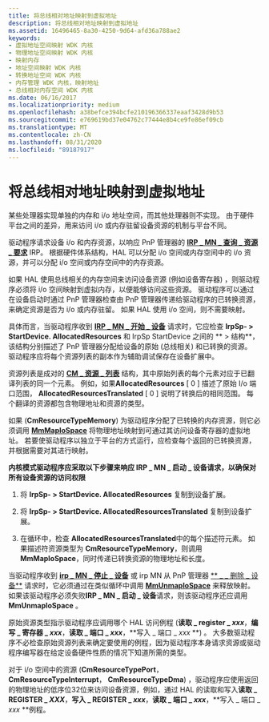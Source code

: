 ```yaml
---
title: 将总线相对地址映射到虚拟地址
description: 将总线相对地址映射到虚拟地址
ms.assetid: 16496465-8a30-4250-9d64-afd36a788ae2
keywords:
- 虚拟地址空间映射 WDK 内核
- 物理地址空间映射 WDK 内核
- 映射内存
- 地址空间映射 WDK 内核
- 转换地址空间 WDK 内核
- 内存管理 WDK 内核，映射地址
- 总线相对内存空间 WDK 内核
ms.date: 06/16/2017
ms.localizationpriority: medium
ms.openlocfilehash: a38befce394bcfe210196366337eaaf3428d9b53
ms.sourcegitcommit: e769619bd37e04762c77444e8b4ce9fe86ef09cb
ms.translationtype: MT
ms.contentlocale: zh-CN
ms.lasthandoff: 08/31/2020
ms.locfileid: "89187917"
---
```

# <a name="mapping-bus-relative-addresses-to-virtual-addresses"></a>将总线相对地址映射到虚拟地址





某些处理器实现单独的内存和 i/o 地址空间，而其他处理器则不实现。 由于硬件平台之间的差异，用来访问 i/o 或内存驻留设备资源的机制与平台不同。

驱动程序请求设备 i/o 和内存资源，以响应 PnP 管理器的 [**IRP \_ MN \_ 查询 \_ 资源 \_ 要求**](./irp-mn-query-resource-requirements.md) IRP。 根据硬件体系结构，HAL 可以分配 i/o 空间或内存空间中的 i/o 资源，并可以分配 i/o 空间或内存空间中的内存资源。

如果 HAL 使用总线相关的内存空间来访问设备资源 (例如设备寄存器) ，则驱动程序必须将 i/o 空间映射到虚拟内存，以便能够访问这些资源。 驱动程序可以通过在设备启动时通过 PnP 管理器检查由 PnP 管理器传递给驱动程序的已转换资源，来确定资源是否为 i/o 或内存驻留。 如果 HAL 使用 i/o 空间，则不需要映射。

具体而言，当驱动程序收到 [**IRP \_ MN \_ 开始 \_ 设备**](./irp-mn-start-device.md) 请求时，它应检查 **IrpSp- &gt; StartDevice. AllocatedResources** 和 IrpSp StartDevice 之间的 ** &gt; 结构**，该结构分别描述了 PnP 管理器分配给设备的原始 (总线相关) 和已转换的资源。 驱动程序应将每个资源列表的副本作为辅助调试保存在设备扩展中。

资源列表是成对的 [**CM \_ 资源 \_ 列表**](/windows-hardware/drivers/ddi/wdm/ns-wdm-_cm_resource_list) 结构，其中原始列表的每个元素对应于已翻译列表的同一个元素。 例如，如果**AllocatedResources** \[ 0 \] 描述了原始 I/o 端口范围， **AllocatedResourcesTranslated** \[ 0 \] 说明了转换后的相同范围。 每个翻译的资源都包含物理地址和资源的类型。

如果 (**CmResourceTypeMemory**) 为驱动程序分配了已转换的内存资源，则它必须调用 [**MmMapIoSpace**](/windows-hardware/drivers/ddi/wdm/nf-wdm-mmmapiospace) 将物理地址映射到可通过其访问设备寄存器的虚拟地址。 若要使驱动程序以独立于平台的方式运行，应检查每个返回的已转换资源，并根据需要对其进行映射。

**内核模式驱动程序应采取以下步骤来响应 IRP \_ MN \_ 启动 \_ 设备请求，以确保对所有设备资源的访问权限**

1.  将 **IrpSp- &gt; StartDevice. AllocatedResources** 复制到设备扩展。

2.  将 **IrpSp- &gt; StartDevice. AllocatedResourcesTranslated** 复制到设备扩展。

3.  在循环中，检查 **AllocatedResourcesTranslated**中的每个描述符元素。 如果描述符资源类型为 **CmResourceTypeMemory**，则调用 **MmMapIoSpace**，同时传递已转换资源的物理地址和长度。

当驱动程序收到 [**irp \_ MN \_ 停止 \_ 设备**](./irp-mn-stop-device.md) 或 irp MN 从 PnP 管理器 [** \_ \_ 删除 \_ 设备**](./irp-mn-remove-device.md) 请求时，它必须通过在类似循环中调用 [**MmUnmapIoSpace**](/windows-hardware/drivers/ddi/wdm/nf-wdm-mmunmapiospace) 来释放映射。 如果该驱动程序必须失败**IRP \_ MN \_ 启动 \_ 设备**请求，则该驱动程序还应调用**MmUnmapIoSpace** 。

原始资源类型指示驱动程序应调用哪个 HAL 访问例程 (**读取 \_ register \_ _xxx_**，**编写 \_ 寄存器 \_ _xxx_**，**读取 \_ 端口 \_ _xxx_**，**写入 \_ 端口 \_ _xxx_ **) 。 大多数驱动程序不必检查原始资源列表来确定要使用的例程，因为驱动程序本身请求资源或驱动程序编写器在给定设备硬件性质的情况下知道所需的类型。

 对于 i/o 空间中的资源 (**CmResourceTypePort**， **CmResourceTypeInterrupt**， **CmResourceTypeDma**) ，驱动程序应使用返回的物理地址的低序位32位来访问设备资源，例如，通过 HAL 的读取和写入**读取 \_ REGISTER \_ _XXX_**，**写入 \_ REGISTER \_ _xxx_**，**读取 \_ 端口 \_ _xxx_**，**写入 \_ 端口 \_ _xxx_ **例程。
 
 

